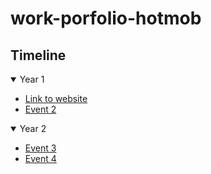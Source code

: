 # work-porfolio-hotmob

## Timeline

<details open>
  <summary>Year 1</summary>

  - [Link to website](https://react-resume-eight.vercel.app/)
  - [Event 2](#event-2)
</details>

<details open>
  <summary>Year 2</summary>

  - [Event 3](#event-3)
  - [Event 4](#event-4)
</details>
